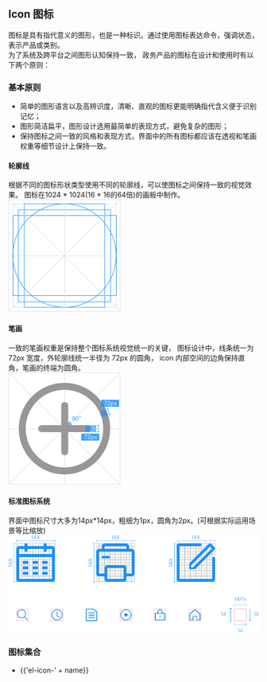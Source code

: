 <script>
  import Clipboard from 'clipboard';
  export default {
    methods: {
      copy() {
        var clipboard = new Clipboard('.icon');
        clipboard.on('success', e => {
          this.$message({
            message: e.text +' 复制成功',
            type: 'success'
          });
          // 释放内存
          clipboard.destroy();
        })  
        clipboard.on('error', e => {
          // 不支持复制
          this.$message({
            message: '复制失败',
            type: 'error'
          }); 
          // 释放内存
          clipboard.destroy();
        })
      }
    }
  }
</script>

## Icon 图标

图标是具有指代意义的图形，也是一种标识。通过使用图标表达命令，强调状态，表示产品或类别。   
为了系统及跨平台之间图形认知保持一致， 政务产品的图标在设计和使用时有以下两个原则：

### 基本原则

* 简单的图形语言以及高辨识度，清晰、直观的图标更能明确指代含义便于识别记忆； 
* 图形简洁扁平，图形设计选用最简单的表现方式，避免复杂的图形； 
* 保持图标之间一致的风格和表现方式，界面中的所有图标都应该在透视和笔画权重等细节设计上保持一致。

#### 轮廓线
根据不同的图标形状类型使用不同的轮廓线，可以使图标之间保持一致的视觉效果。 图标在1024 * 1024(16 * 16的64倍)的画板中制作。  
<img src="../../assets/images/icon/基本原则-轮廓线.png" alt="基本原则-轮廓线">

#### 笔画
一致的笔画权重是保持整个图标系统视觉统一的关键， 图标设计中，线条统一为 72px 宽度，外轮廓线统一半径为 72px 的圆角， icon 内部空间的边角保持直角，笔画的终端为圆角。  
<img src="../../assets/images/icon/基本原则-笔画.png" alt="基本原则-笔画">

#### 标准图标系统
界面中图标尺寸大多为14px*14px，粗细为1px，圆角为2px。(可根据实际运用场景等比缩放)  
<img src="../../assets/images/icon/基本原则-标准图标系统.png" alt="基本原则-标准图标系统">

### 图标集合

<ul class="icon-list">
  <li v-for="name in $icon" :key="name">
    <span class="icon" @click="copy" :data-clipboard-text="'el-icon-' + name">
      <i :class="'el-icon-' + name"></i>
      <span class="icon-name">{{'el-icon-' + name}}</span>
    </span>
  </li>
</ul>

